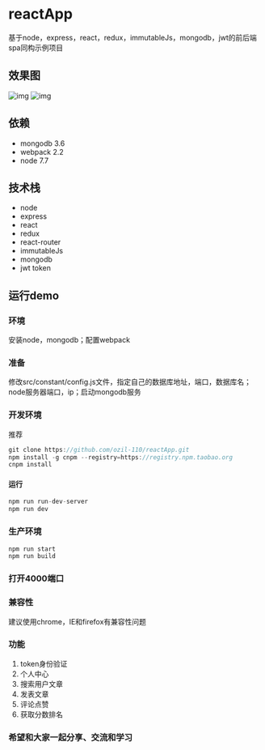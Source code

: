 # reactApp

基于node，express，react，redux，immutableJs，mongodb，jwt的前后端spa同构示例项目

## 效果图

![img](https://github.com/ozil-110/reactApp/blob/master/assets/images/VIDEO0010.mp4_1502088898.gif)
![img](https://github.com/ozil-110/reactApp/blob/master/assets/images/VIDEO0010.mp4_1502089018.gif)

## 依赖

- mongodb 3.6
- webpack 2.2
- node 7.7

## 技术栈

- node
- express
- react
- redux
- react-router
- immutableJs
- mongodb
- jwt token

## 运行demo

### 环境

安装node，mongodb；配置webpack

### 准备

修改src/constant/config.js文件，指定自己的数据库地址，端口，数据库名；node服务器端口，ip；启动mongodb服务


### 开发环境

推荐

```js
git clone https://github.com/ozil-110/reactApp.git
npm install -g cnpm --registry=https://registry.npm.taobao.org
cnpm install
```
#### 运行

```js
npm run run-dev-server
npm run dev
```

### 生产环境


```js
npm run start
npm run build
```

### 打开4000端口

### 兼容性

建议使用chrome，IE和firefox有兼容性问题

### 功能


1. token身份验证
2. 个人中心
3. 搜索用户文章
4. 发表文章
5. 评论点赞
6. 获取分数排名
 
 
### 希望和大家一起分享、交流和学习
